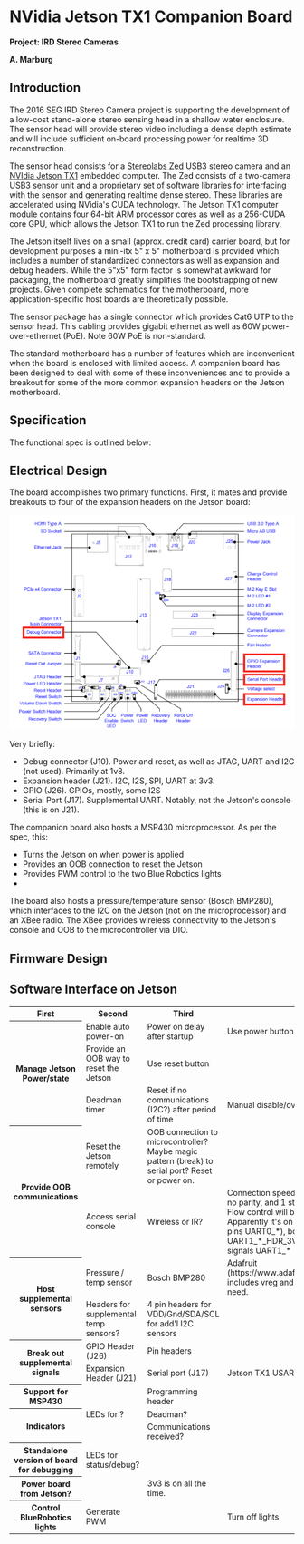 NVidia Jetson TX1 Companion Board
=================================

__Project: IRD Stereo Cameras__

__A. Marburg__


Introduction
------------

The 2016 SEG IRD Stereo Camera project is supporting the development of a low-cost
stand-alone stereo sensing head in a shallow water enclosure.   The sensor head
will provide stereo video including a dense depth estimate and will include
sufficient on-board processing power for realtime 3D reconstruction.

The sensor head consists for a [Stereolabs Zed](https://www.stereolabs.com/zed/specs/) USB3 stereo camera
and an [NVIdia Jetson TX1](http://www.nvidia.com/object/jetson-tx1-module.html)
embedded computer.   The Zed consists of a two-camera USB3 sensor unit and a
proprietary set of software libraries for interfacing with the sensor and
generating realtime dense stereo.  These libraries are accelerated using NVidia's CUDA technology.  The Jetson TX1 computer module contains four 64-bit ARM processor cores as well as a
256-CUDA core GPU, which allows the Jetson TX1 to run the Zed processing library.

The Jetson itself lives on a small (approx. credit card) carrier board, but for
development purposes a mini-itx 5" x 5" motherboard is provided which includes a number of
standardized connectors as well as expansion and debug headers.   While the 5"x5" form factor
is somewhat awkward for packaging, the motherboard greatly simplifies the bootstrapping of new projects.   Given complete schematics for the motherboard, more application-specific host boards
are theoretically possible.

The sensor package has a single connector which provides Cat6 UTP to the sensor head.  This cabling provides gigabit ethernet as well as 60W power-over-ethernet (PoE).  Note 60W PoE is
non-standard.

The standard motherboard has a number of features which are inconvenient when the board
is enclosed with limited access.  A companion board has been designed to
deal with some of these inconveniences and to provide a breakout for some of the more common
expansion headers on the Jetson motherboard.

Specification
-------------

The functional spec is outlined below:

<table>
<tr><th>First</th><th>Second</th><th>Third</th><th>Notes</th></tr>
<tr>
	<th rowspan=3>Manage Jetson Power/state</th><td>Enable auto power-on</td><td>Power on delay after startup</td><td>Use power button</td>
</tr>
<tr>
	<td>Provide an OOB way to reset the Jetson</td><td>Use reset button</td>
</tr>
<tr>
	<td>Deadman timer</td><td>Reset if no communications (I2C?) after period of time</td><td>Manual disable/override on deadman?</td>
</tr>
<tr>
	<th rowspan=2>Provide OOB communications</th><td>Reset the Jetson remotely</td><td>OOB connection to microcontroller?  Maybe magic pattern (break) to serial port?  Reset or power on.</td>
</tr>
<tr>
	<td>Access serial console</td><td>Wireless or IR?</td><td>Connection speed is 115200, with 8 bits, no parity, and 1 stop bit (115200 8N1). Flow control will be RTS/CTS.  3v3.  Apparently it's on J21 pins 8,10 (Jetson pins UART0_*), board siganls UART1_*_HDR_3V3.   J17 hosts TX1 signals UART1_*</td>
</tr>
<tr>
	<th rowspan=2>Host supplemental sensors</t><td>Pressure / temp sensor</td><td>Bosch BMP280</td><td>Adafruit (https://www.adafruit.com/products/2651) includes vreg and level shifters.  Don't need.</td>
</tr>
<tr>
	<td>Headers for supplemental temp sensors?</td><td>4 pin headers for VDD/Gnd/SDA/SCL for add'l I2C sensors</td>
</tr>
<tr>
	<th rowspan=2>Break out supplemental signals</th><td>GPIO Header (J26)</td><td>Pin headers</td>
</tr>
<tr>
	<td>Expansion Header (J21)</td><td>Serial port (J17)</td><td>Jetson TX1 USART1_* at 3V3</td>
</tr>
<tr>
	<th>Support for MSP430</th><td></td><td>Programming header</td>
</tr>
<tr>
	<th rowspan=2>Indicators</th><td>LEDs for ?</td><td>Deadman?</td>
</tr>
<tr>
	<td></td><td>Communications received?</td>
</tr>
<tr>
	<th>Standalone version of board  for debugging</th><td>LEDs for status/debug?</td>
</tr>
<tr>
	<th>Power board from Jetson?</th><td></td><td>3v3 is on all the time.</td>
</tr>
<tr>
	<th>Control BlueRobotics lights</th><td>Generate PWM</td><td></td><td>Turn off lights</td>
</tr
</table>

Electrical Design
------

The board accomplishes two primary functions.  First, it mates and provide breakouts to four of the expansion headers on the Jetson board:

![Jetson TX1 base board](jetson_tx1_carrier_board.png)

Very briefly:

 * Debug connector (J10).   Power and reset, as well as JTAG, UART and I2C (not used).  Primarily at 1v8.
 * Expansion header (J21).  I2C, I2S, SPI, UART at 3v3.
 * GPIO (J26).   GPIOs, mostly, some I2S
 * Serial Port (J17).   Supplemental UART.  Notably, not the Jetson's console (this is on J21).

The companion board also hosts a MSP430 microprocessor.  As per the spec, this:

 * Turns the Jetson on when power is applied
 * Provides an OOB connection to reset the Jetson
 * Provides PWM control to the two Blue Robotics lights
 *

The board also hosts a pressure/temperature sensor (Bosch BMP280), which interfaces to the
I2C on the Jetson (not on the microprocessor) and an XBee radio.  The XBee provides
wireless connectivity to the Jetson's console and OOB to the microcontroller via DIO.

Firmware Design
-----



Software Interface on Jetson
------
